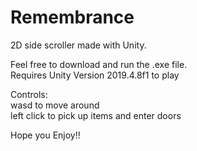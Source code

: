 # Remembrance

2D side scroller made with Unity.

Feel free to download and run the .exe file. <br />
Requires Unity Version 2019.4.8f1 to play

Controls: <br />
wasd to move around <br/>
left click to pick up items and enter doors

Hope you Enjoy!!
